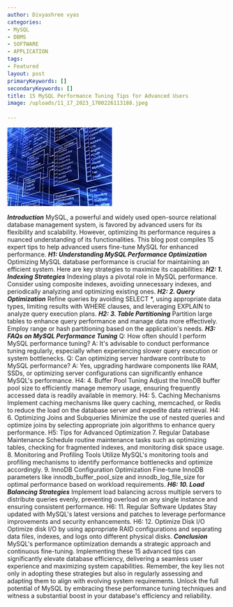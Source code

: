 ```yaml
---
author: Divyashree vyas
categories: 
- MySQL 
- DBMS 
- SOFTWARE 
- APPLICATION 
tags: 
- Featured 
layout: post
primaryKeywords: []
secondaryKeywords: []
title: 15 MySQL Performance Tuning Tips for Advanced Users
image: /uploads/11_17_2023_1700226113188.jpeg

---
```


![MySQL ](/uploads/11_17_2023_1700226146631_jpeg)

***Introduction***
MySQL, a powerful and widely used open-source relational database management system, is favored by advanced users for its flexibility and scalability. However, optimizing its performance requires a nuanced understanding of its functionalities. This blog post compiles 15 expert tips to help advanced users fine-tune MySQL for enhanced performance.
***H1: Understanding MySQL Performance Optimization***
Optimizing MySQL database performance is crucial for maintaining an efficient system. Here are key strategies to maximize its capabilities:
***H2: 1. Indexing Strategies***
Indexing plays a pivotal role in MySQL performance. Consider using composite indexes, avoiding unnecessary indexes, and periodically analyzing and optimizing existing ones.
***H2: 2. Query Optimization***
Refine queries by avoiding SELECT *, using appropriate data types, limiting results with WHERE clauses, and leveraging EXPLAIN to analyze query execution plans.
***H2: 3. Table Partitioning***
Partition large tables to enhance query performance and manage data more effectively. Employ range or hash partitioning based on the application's needs.
***H3: FAQs on MySQL Performance Tuning***
Q: How often should I perform MySQL performance tuning?
A: It's advisable to conduct performance tuning regularly, especially when experiencing slower query execution or system bottlenecks.
Q: Can optimizing server hardware contribute to MySQL performance?
A: Yes, upgrading hardware components like RAM, SSDs, or optimizing server configurations can significantly enhance MySQL's performance.
H4: 4. Buffer Pool Tuning
Adjust the InnoDB buffer pool size to efficiently manage memory usage, ensuring frequently accessed data is readily available in memory.
H4: 5. Caching Mechanisms
Implement caching mechanisms like query caching, memcached, or Redis to reduce the load on the database server and expedite data retrieval.
H4: 6. Optimizing Joins and Subqueries
Minimize the use of nested queries and optimize joins by selecting appropriate join algorithms to enhance query performance.
H5: Tips for Advanced Optimization
7. Regular Database Maintenance
Schedule routine maintenance tasks such as optimizing tables, checking for fragmented indexes, and monitoring disk space usage.
8. Monitoring and Profiling Tools
Utilize MySQL's monitoring tools and profiling mechanisms to identify performance bottlenecks and optimize accordingly.
9. InnoDB Configuration Optimization
Fine-tune InnoDB parameters like innodb_buffer_pool_size and innodb_log_file_size for optimal performance based on workload requirements.
***H6: 10. Load Balancing Strategies***
Implement load balancing across multiple servers to distribute queries evenly, preventing overload on any single instance and ensuring consistent performance.
H6: 11. Regular Software Updates
Stay updated with MySQL's latest versions and patches to leverage performance improvements and security enhancements.
H6: 12. Optimize Disk I/O
Optimize disk I/O by using appropriate RAID configurations and separating data files, indexes, and logs onto different physical disks.
***Conclusion***
MySQL's performance optimization demands a strategic approach and continuous fine-tuning. Implementing these 15 advanced tips can significantly elevate database efficiency, delivering a seamless user experience and maximizing system capabilities.
Remember, the key lies not only in adopting these strategies but also in regularly assessing and adapting them to align with evolving system requirements.
Unlock the full potential of MySQL by embracing these performance tuning techniques and witness a substantial boost in your database's efficiency and reliability.
